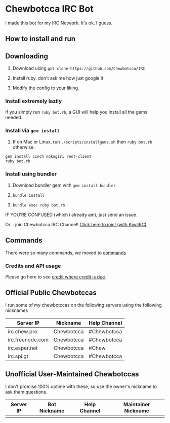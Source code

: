 # Chewbotcca IRC Bot

I made this bot for my IRC Network. It's ok, I guess.

## How to install and run

## Downloading

1) Download using `git clone https://github.com/Chewbotcca/IRC`

2) Install ruby. don't ask me how just google it

3) Modify the config to your liking.

### Install extremely lazily

If you simply run `ruby bot.rb`, a GUI will help you install all the gems needed.

### Install via `gem install`

1) If on Mac or Linux, run `./scripts/installgems.sh` then `ruby bot.rb` otherwise:

```bash
gem install cinch nokogiri rest-client
ruby bot.rb
```

### Install using bundler

1) Download bundler gem with `gem install bundler`

2) `bundle install`

3) `bundle exec ruby bot.rb`

IF YOU'RE CONFUSED (which i already am), just send an issue.

Or... join Chewbotcca IRC Channel! [Click here to join! (with KiwiIRC)](irc)

## Commands

There were so many commands, we moved to [commands](commands)

### Credits and API usage

Please go here to see [credit where credit is due](credits).

## Official Public Chewbotccas

I run some of my chewbotccas on the following servers using the following nicknames

Server IP        | Nickname   | Help Channel
---------------- | ---------- | ------------
irc.chew.pro     | Chewbotcca | #Chewbotcca
irc.freenode.com | Chewbotcca | #Chewbotcca
irc.esper.net    | Chewbotcca | #Chew
irc.spi.gt       | Chewbotcca | #Chewbotcca

## Unofficial User-Maintained Chewbotccas

I don't promise 100% uptime with these, so use the owner's nickname to ask them questions.

Server IP | Bot Nickname | Help Channel | Maintainer Nickname
--------- | ------------ | ------------ | -------------------
          |              |              |
